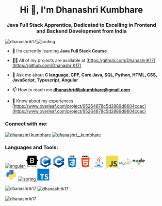 <h1 align="center">Hi 👋, I'm Dhanashri Kumbhare</h1>
<h3 align="center">Java Full Stack Apprentice, Dedicated to Excelling in Frontend and Backend Development from India</h3>

<img align="right" alt="coding" width="400" src="https://miro.medium.com/v2/resize:fit:1400/0*yBvA5CnEX3Sd4aod.gif">

<p align="left"> <img src="https://komarev.com/ghpvc/?username=dhanashrik17&label=Profile%20views&color=0e75b6&style=flat" alt="dhanashrik17" /> </p>

- 🌱 I’m currently learning **Java Full Stack Course**

- 👨‍💻 All of my projects are available at [https://github.com/DhanashriK17](https://github.com/DhanashriK17)

- 💬 Ask me about **C language, CPP, Core Java, SQL, Python, HTML, CSS, JavaScript, Typescript, Angular**

- 📫 How to reach me **dhanashridilipkumbhare@gmail.com**

- 📄 Know about my experiences [https://www.overleaf.com/project/65264878c5d2889d8604ccac](https://www.overleaf.com/project/65264878c5d2889d8604ccac)

<h3 align="left">Connect with me:</h3>
<p align="left">
<a href="https://linkedin.com/in/dhanashri kumbhare" target="blank"><img align="center" src="https://raw.githubusercontent.com/rahuldkjain/github-profile-readme-generator/master/src/images/icons/Social/linked-in-alt.svg" alt="dhanashri kumbhare" height="30" width="40" /></a>
<a href="https://instagram.com/dhanashri__kumbhare" target="blank"><img align="center" src="https://raw.githubusercontent.com/rahuldkjain/github-profile-readme-generator/master/src/images/icons/Social/instagram.svg" alt="dhanashri__kumbhare" height="30" width="40" /></a>
</p>

<h3 align="left">Languages and Tools:</h3>
<p align="left"> <a href="https://angular.io" target="_blank" rel="noreferrer"> <img src="https://angular.io/assets/images/logos/angular/angular.svg" alt="angular" width="40" height="40"/> </a> <a href="https://getbootstrap.com" target="_blank" rel="noreferrer"> <img src="https://raw.githubusercontent.com/devicons/devicon/master/icons/bootstrap/bootstrap-plain-wordmark.svg" alt="bootstrap" width="40" height="40"/> </a> <a href="https://www.cprogramming.com/" target="_blank" rel="noreferrer"> <img src="https://raw.githubusercontent.com/devicons/devicon/master/icons/c/c-original.svg" alt="c" width="40" height="40"/> </a> <a href="https://www.w3schools.com/cpp/" target="_blank" rel="noreferrer"> <img src="https://raw.githubusercontent.com/devicons/devicon/master/icons/cplusplus/cplusplus-original.svg" alt="cplusplus" width="40" height="40"/> </a> <a href="https://www.w3schools.com/css/" target="_blank" rel="noreferrer"> <img src="https://raw.githubusercontent.com/devicons/devicon/master/icons/css3/css3-original-wordmark.svg" alt="css3" width="40" height="40"/> </a> <a href="https://www.w3.org/html/" target="_blank" rel="noreferrer"> <img src="https://raw.githubusercontent.com/devicons/devicon/master/icons/html5/html5-original-wordmark.svg" alt="html5" width="40" height="40"/> </a> <a href="https://www.java.com" target="_blank" rel="noreferrer"> <img src="https://raw.githubusercontent.com/devicons/devicon/master/icons/java/java-original.svg" alt="java" width="40" height="40"/> </a> <a href="https://developer.mozilla.org/en-US/docs/Web/JavaScript" target="_blank" rel="noreferrer"> <img src="https://raw.githubusercontent.com/devicons/devicon/master/icons/javascript/javascript-original.svg" alt="javascript" width="40" height="40"/> </a> <a href="https://www.mysql.com/" target="_blank" rel="noreferrer"> <img src="https://raw.githubusercontent.com/devicons/devicon/master/icons/mysql/mysql-original-wordmark.svg" alt="mysql" width="40" height="40"/> </a> <a href="https://nodejs.org" target="_blank" rel="noreferrer"> <img src="https://raw.githubusercontent.com/devicons/devicon/master/icons/nodejs/nodejs-original-wordmark.svg" alt="nodejs" width="40" height="40"/> </a> <a href="https://www.python.org" target="_blank" rel="noreferrer"> <img src="https://raw.githubusercontent.com/devicons/devicon/master/icons/python/python-original.svg" alt="python" width="40" height="40"/> </a> <a href="https://spring.io/" target="_blank" rel="noreferrer"> <img src="https://www.vectorlogo.zone/logos/springio/springio-icon.svg" alt="spring" width="40" height="40"/> </a> <a href="https://www.typescriptlang.org/" target="_blank" rel="noreferrer"> <img src="https://raw.githubusercontent.com/devicons/devicon/master/icons/typescript/typescript-original.svg" alt="typescript" width="40" height="40"/> </a> </p>

<p><img align="left" src="https://github-readme-stats.vercel.app/api/top-langs?username=dhanashrik17&show_icons=true&locale=en&layout=compact" alt="dhanashrik17" /></p>

<p>&nbsp;<img align="center" src="https://github-readme-stats.vercel.app/api?username=dhanashrik17&show_icons=true&locale=en" alt="dhanashrik17" /></p>

<p><img align="center" src="https://github-readme-streak-stats.herokuapp.com/?user=dhanashrik17&" alt="dhanashrik17" /></p>

